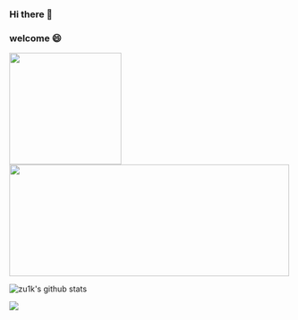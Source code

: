 ### Hi there 👋

<!--
**ahuang007/ahuang007** is a ✨ _special_ ✨ repository because its `README.md` (this file) appears on your GitHub profile.

Here are some ideas to get you started:

- 🔭 I’m currently working on ...
- 🌱 I’m currently learning ...
- 👯 I’m looking to collaborate on ...
- 🤔 I’m looking for help with ...
- 💬 Ask me about ...
- 📫 How to reach me: ...
- 😄 Pronouns: ...
- ⚡ Fun fact: ...
-->
### welcome :smile:

<p align="left">
<a href="https://github.com/ahuang007">
  <img height="200em" src="https://github-readme-stats-eight-theta.vercel.app/api/top-langs/?username=ahuang007&layout=compact&langs_count=10&theme=algolia"/>
  <img width="500em" height="200em" src="https://github-readme-stats-eight-theta.vercel.app/api?username=ahuang007&show_icons=true&theme=algolia&include_all_commits=true&count_private=true"/>
</a>
</p>

![zu1k's github stats](https://github-readme-stats.vercel.app/api?username=zu1k&count_private=true&show_icons=true)

![](https://github-profile-trophy.vercel.app/?username=zu1k)

